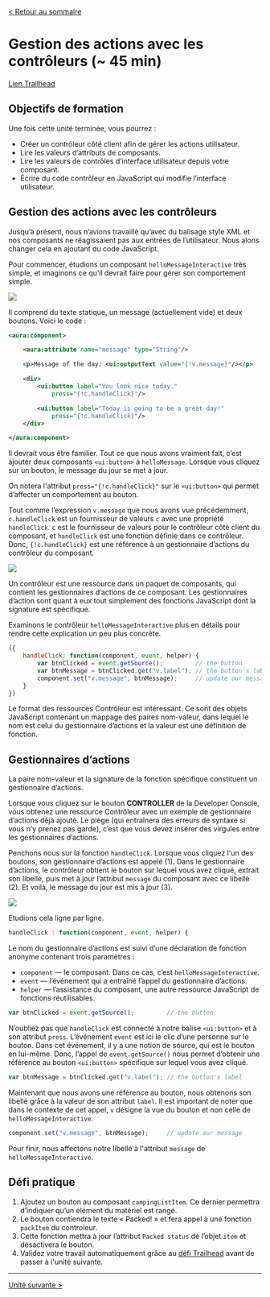[&lt; Retour au sommaire](../README.md)

# Gestion des actions avec les contrôleurs (~ 45 min)
[Lien Trailhead](https://trailhead.salesforce.com/fr/modules/lex_dev_lc_basics/units/lex_dev_lc_basics_controllers)

## Objectifs de formation
Une fois cette unité terminée, vous pourrez :
- Créer un contrôleur côté client afin de gérer les actions utilisateur.
- Lire les valeurs d’attributs de composants.
- Lire les valeurs de contrôles d’interface utilisateur depuis votre composant.
- Écrire du code contrôleur en JavaScript qui modifie l’interface utilisateur.


## Gestion des actions avec les contrôleurs
Jusqu’à présent, nous n’avions travaillé qu’avec du balisage style XML et nos composants ne réagissaient pas aux entrées de l’utilisateur. Nous alons changer cela en ajoutant du code JavaScript.

Pour commencer, étudions un composant `helloMessageInteractive` très simple, et imaginons ce qu’il devrait faire pour gérer son comportement simple.

<img src="https://res.cloudinary.com/hy4kyit2a/image/upload/doc/trailhead/fr-fra744edbd7edb9e682ed35c8da0d0b479.png"/>

Il comprend du texte statique, un message (actuellement vide) et deux boutons. Voici le code :

```xml
<aura:component>

    <aura:attribute name="message" type="String"/>

    <p>Message of the day: <ui:outputText value="{!v.message}"/></p>

    <div>
        <ui:button label="You look nice today."
            press="{!c.handleClick}"/>

        <ui:button label="Today is going to be a great day!"
            press="{!c.handleClick}"/>
    </div>

</aura:component>
```

Il devrait vous être familier. Tout ce que nous avons vraiment fait, c’est ajouter deux composants `<ui:button>` à `helloMessage`. Lorsque vous cliquez sur un bouton, le message du jour se met à jour.

On notera l'attribut `press="{!c.handleClick}"` sur le `<ui:button>` qui permet d’affecter un comportement au bouton.

Tout comme l’expression `v.message` que nous avons vue précédemment, `c.handleClick` est un fournisseur de valeurs `c` avec une propriété `handleClick`. `c` est le fournisseur de valeurs pour le contrôleur côté client du composant, et `handleClick` est une fonction définie dans ce contrôleur. Donc, `{!c.handleClick}` est une référence à un gestionnaire d’actions du contrôleur du composant.

<img src="https://res.cloudinary.com/hy4kyit2a/image/upload/doc/trailhead/fr-fr69189905913cd2425d050a29819f2a71.png"/>

Un contrôleur est une ressource dans un paquet de composants, qui contient les gestionnaires d’actions de ce composant. Les gestionnaires d’action sont quant à eux tout simplement des fonctions JavaScript dont la signature est spécifique.

Examinons le contrôleur `helloMessageInteractive` plus en détails pour rendre cette explication un peu plus concrète.

```js
({
    handleClick: function(component, event, helper) {
        var btnClicked = event.getSource();         // the button
        var btnMessage = btnClicked.get("v.label"); // the button's label
        component.set("v.message", btnMessage);     // update our message
    }
})
```

Le format des ressources Contrôleur est intéressant. Ce sont des objets JavaScript contenant un mappage des paires nom-valeur, dans lequel le nom est celui du gestionnaire d’actions et la valeur est une définition de fonction.


## Gestionnaires d’actions
La paire nom-valeur et la signature de la fonction spécifique constituent un gestionnaire d’actions.

Lorsque vous cliquez sur le bouton **CONTROLLER** de la Developer Console, vous obtenez une ressource Contrôleur avec un exemple de gestionnaire d’actions déjà ajouté. Le piège (qui entraînera des erreurs de syntaxe si vous n’y prenez pas garde), c’est que vous devez insérer des virgules entre les gestionnaires d’actions.

Penchons nous sur la fonction `handleClick`. Lorsque vous cliquez l'un des boutons, son gestionnaire d’actions est appelé (1). Dans le gestionnaire d’actions, le contrôleur obtient le bouton sur lequel vous avez cliqué, extrait son libellé, puis met à jour l’attribut `message` du composant avec ce libellé (2). Et voilà, le message du jour est mis à jour (3).

<img src="https://res.cloudinary.com/hy4kyit2a/image/upload/doc/trailhead/fr-fr4ada8c62cf7f3428670f64d5c548e2ed.png"/>

Etudions cela ligne par ligne.

```js
handleClick : function(component, event, helper) {
```

Le nom du gestionnaire d’actions est suivi d’une déclaration de fonction anonyme contenant trois paramètres :
- `component` — le composant. Dans ce cas, c’est `helloMessageInteractive`.
- `event` — l’événement qui a entraîné l’appel du gestionnaire d’actions.
- `helper` — l’assistance du composant, une autre ressource JavaScript de fonctions réutilisables.

```js
var btnClicked = event.getSource();         // the button
```

N’oubliez pas que `handleClick` est connecté à notre balise `<ui:button>` et à son attribut `press`. L’événement `event` est ici le clic d’une personne sur le bouton. Dans cet événement, il y a une notion de source, qui est le bouton en lui-même. Donc, l’appel de `event.getSource()` nous permet d’obtenir une référence au bouton `<ui:button>` spécifique sur lequel vous avez cliqué.

```js
var btnMessage = btnClicked.get("v.label"); // the button's label
```

Maintenant que nous avons une référence au bouton, nous obtenons son libellé grâce à la valeur de son attribut `label`. Il est important de noter que dans le contexte de cet appel, `v` désigne la vue du bouton et non celle de `helloMessageInteractive`.

```js
component.set("v.message", btnMessage);     // update our message
```

Pour finir, nous affectons notre libellé à l'attribut `message` de `helloMessageInteractive`.


## Défi pratique
1. Ajoutez un bouton au composant `campingListItem`. Ce dernier permettra d’indiquer qu’un élément du matériel est rangé.
2. Le bouton contiendra le texte « Packed! » et fera appel à une fonction `packItem` du controleur.
3. Cette fonction mettra à jour l’attribut `Packed status` de l’objet `item` et désactivera le bouton.
4. Validez votre travail automatiquement grâce au [défi Trailhead](https://trailhead.salesforce.com/fr/modules/lex_dev_lc_basics/units/lex_dev_lc_basics_controllers#challenge) avant de passer à l'unité suivante.

---
[Unité suivante &gt;](06.md)
